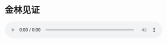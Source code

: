 # 金林见证

<audio style="width: 100%;" preload="false" controls controlslist="nodownload"><source src="//cdn.wechat.edu.pl/audio/mp3/old/12372.mp3" type="audio/mpeg">Your browser does not support the audio element.</audio>


